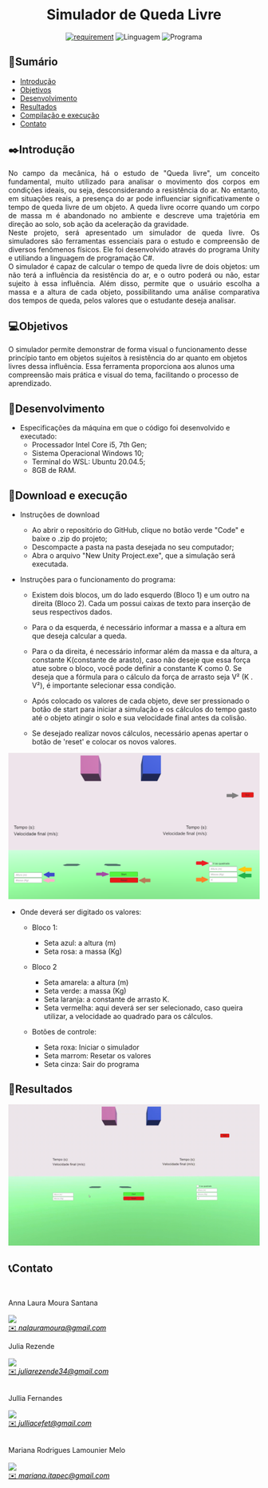 <h1 align="center" font-size="200em"><b>Simulador de Queda Livre</b></h1>

<div align = "center" >

[![requirement](https://img.shields.io/badge/Visual_Studio_Code-0078D4?style=for-the-badge&logo=visual%20studio%20code&logoColor=white)](https://code.visualstudio.com/docs/?dv=linux64_deb)
![Linguagem](https://img.shields.io/badge/C%23-239120?style=for-the-badge&logo=c-sharp&logoColor=white)
![Programa](https://img.shields.io/badge/Unity-100000?style=for-the-badge&logo=unity&logoColor=white)

</div>

## 📌Sumário
- [Introdução](#Introdução)
- [Objetivos](#Objetivos)
- [Desenvolvimento](#Desenvolvimento)
- [Resultados](#Resultados)
- [Compilação e execução](#Compilação-e-execução)
- [Contato](#Contato)

## ✒️Introdução
<p align="justify">
No campo da mecânica, há o estudo de "Queda livre", um conceito fundamental, muito utilizado para analisar o movimento dos corpos em condições ideais, ou seja, desconsiderando a resistência do ar. No entanto, em situações reais, a presença do ar pode influenciar significativamente o tempo de queda livre de um objeto. A queda livre ocorre quando um corpo de massa m é abandonado no ambiente e descreve uma trajetória em direção ao solo, sob ação da aceleração da gravidade. <br>
Neste projeto, será apresentado um simulador de queda livre. Os simuladores são ferramentas essenciais para o estudo e compreensão de diversos fenômenos físicos. Ele foi desenvolvido através do programa Unity e utiliando a linguagem de programação C#.<br>
O simulador é capaz de calcular o tempo de queda livre de dois objetos: um não terá a influência da resistência do ar, e o outro poderá ou não, estar sujeito à essa influência. Além disso, permite que o usuário escolha a massa e a altura de cada objeto, possibilitando uma análise comparativa dos tempos de queda, pelos valores que o estudante deseja analisar.
<br>
</p>

## 💻Objetivos
O simulador permite demonstrar de forma visual o funcionamento desse princípio tanto em objetos sujeitos à resistência do ar quanto em objetos livres dessa influência. Essa ferramenta proporciona aos alunos uma compreensão mais prática e visual do tema, facilitando o processo de aprendizado. 

## 🔨Desenvolvimento
* Especificações da máquina em que o código foi desenvolvido e executado:
    * Processador Intel Core i5, 7th Gen;
    * Sistema Operacional Windows 10;
    * Terminal do WSL: Ubuntu 20.04.5;
    * 8GB de RAM.

## 👾Download e execução 
* Instruções de download
    * Ao abrir o repositório do GitHub, clique no botão verde "Code" e baixe o .zip do projeto;
    * Descompacte a pasta na pasta desejada no seu computador;
    * Abra o arquivo "New Unity Project.exe", que a simulação será executada.

* Instruções para o funcionamento do programa:

    * Existem dois blocos, um do lado esquerdo (Bloco 1) e um outro na direita (Bloco 2). Cada um possui caixas de texto para inserção de seus respectivos dados.
    * Para o da esquerda, é necessário informar a massa e a altura em que deseja calcular a queda.

    * Para o da direita, é necessário informar além da massa e da altura, a constante K(constante de arasto), caso não deseje que essa força atue sobre o bloco, você pode definir a constante K como 0. Se deseja que a fórmula para o cálculo da força de arrasto seja V² (K . V²), é importante selecionar essa condição. 
    * Após colocado os valores de cada objeto, deve ser pressionado o botão de start para iniciar a simulação e os cálculos do tempo gasto até o objeto atingir o solo e sua velocidade final antes da colisão.
    * Se desejado realizar novos cálculos, necessário apenas apertar o botão de 'reset' e colocar os novos valores.
    
<img src="imagensReadme/simulacao.png"/>

* Onde deverá ser digitado os valores:
    * Bloco 1:
        * Seta azul: a altura (m)
        * Seta rosa: a massa (Kg)

    * Bloco 2
        * Seta amarela: a altura (m)
        * Seta verde: a massa (Kg)
        * Seta laranja: a constante de arrasto K. 
        * Seta vermelha: aqui deverá ser ser selecionado, caso queira utilizar, a velocidade ao quadrado para os cálculos.

    * Botões de controle:
        * Seta roxa: Iniciar o simulador
        * Seta marrom: Resetar os valores
        * Seta cinza: Sair do programa

## 🎯Resultados

<img src="imagensReadme/simulador-de-queda-livre.gif"/>

## 📞Contato
<div>

<div>
 <br><p align="justify"> Anna Laura Moura Santana</p>
 <a href=" ">
 <img align="center" src="https://img.shields.io/badge/Telegram-2CA5E0?style=for-the-badge&logo=telegram&logoColor=white"/> 
 </div>
<a style="color:black" href="mailto:nalauramoura@gmail.com?subject=[GitHub]%20Source%20Dynamic%20Lists">
✉️ <i>nalauramoura@gmail.com</i>
</a>

 <p align="justify"> Julia Rezende</p>
 <a href="https://t.me/juliarezende34">
 <img align="center" src="https://img.shields.io/badge/Telegram-2CA5E0?style=for-the-badge&logo=telegram&logoColor=white"/> 
 </div>
<a style="color:black" href="mailto:juliarezende34@gmail.com?subject=[GitHub]%20Source%20Dynamic%20Lists">
✉️ <i>juliarezende34@gmail.com</i>
</a>
 
<div>
 <br><p align="justify"> Jullia Fernandes</p>
 <a href="https://t.me/JulliaFernandes">
 <img align="center" src="https://img.shields.io/badge/Telegram-2CA5E0?style=for-the-badge&logo=telegram&logoColor=white"/> 
 </div>
<a style="color:black" href="mailto:julliacefet@gmail.com?subject=[GitHub]%20Source%20Dynamic%20Lists">
✉️ <i>julliacefet@gmail.com</i>
</a>

<div>
 <br><p align="justify"> Mariana Rodrigues Lamounier Melo</p>
 <a href=" ">
 <img align="center" src="https://img.shields.io/badge/Telegram-2CA5E0?style=for-the-badge&logo=telegram&logoColor=white"/> 
 </div>
<a style="color:black" href="mailto:mariana.itapec@gmail.com?subject=[GitHub]%20Source%20Dynamic%20Lists">
✉️ <i>mariana.itapec@gmail.com</i>
</a>